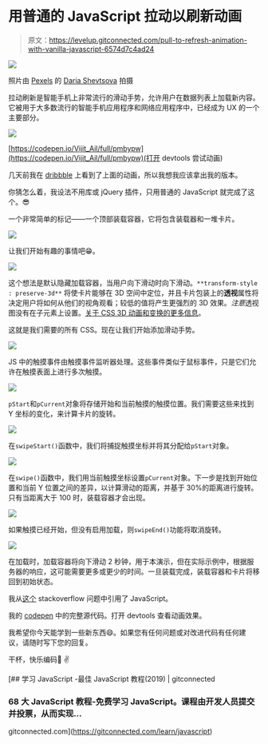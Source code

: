 # 用普通的 JavaScript 拉动以刷新动画

> 原文：<https://levelup.gitconnected.com/pull-to-refresh-animation-with-vanilla-javascript-6574d7c4ad24>

![](img/14ae5ed24c0e19c2244a2f3e05863bd1.png)

照片由 [Pexels](https://www.pexels.com/photo/bokeh-photography-of-person-holding-turned-on-iphone-1440727/?utm_content=attributionCopyText&utm_medium=referral&utm_source=pexels) 的 [Daria Shevtsova](https://www.pexels.com/@daria?utm_content=attributionCopyText&utm_medium=referral&utm_source=pexels) 拍摄

拉动刷新是智能手机上非常流行的滑动手势，允许用户在数据列表上加载新内容。它被用于大多数流行的智能手机应用程序和网络应用程序中，已经成为 UX 的一个主要部分。

![](img/046c4e01a1f8bf1182d356f302326f85.png)

[https://codepen.io/Vijit_Ail/full/pmbypw](https://codepen.io/Vijit_Ail/full/pmbypw)(打开 devtools 尝试动画)

几天前我在 [dribbble](https://dribbble.com/shots/4963449-Pull-to-Refresh-Animation) 上看到了上面的动画，所以我想我应该拿出我的版本。

你猜怎么着，我设法不用库或 jQuery 插件，只用普通的 JavaScript 就完成了这个。😎

一个非常简单的标记——一个顶部装载容器，它将包含装载器和一堆卡片。

![](img/fad8f15295b04f6d5be9c7d1bad0def8.png)

让我们开始有趣的事情吧😁。

![](img/10614ff27f8cee60614baec52f555c56.png)

这个想法是默认隐藏加载容器，当用户向下滑动时向下滑动。`**transform-style : preserve-3d**` 将使卡片能够在 3D 空间中定位，并且卡片包装上的**透视**属性将决定用户将如何从他们的视角观看；较低的值将产生更强烈的 3D 效果。*注意*透视图没有在子元素上设置。[关于 CSS 3D 动画和变换的更多信息](https://3dtransforms.desandro.com/)。

这就是我们需要的所有 CSS。现在让我们开始添加滑动手势。

![](img/4ea3d29fd3efc0abb4d2083a17ad7c10.png)

JS 中的触摸事件由触摸事件监听器处理。这些事件类似于鼠标事件，只是它们允许在触摸表面上进行多次触摸。

![](img/06d9fa5840182717f2c6802c81f83c49.png)

`pStart`和`pCurrent`对象将存储开始和当前触摸的触摸位置。我们需要这些来找到 Y 坐标的变化，来计算卡片的旋转。

![](img/cdec64706f220eb6fb790ec3d06ac3f5.png)

在`swipeStart()`函数中，我们将捕捉触摸坐标并将其分配给`pStart`对象。

![](img/aead91706004a3c2b0eef0db68a58072.png)

在`swipe()`函数中，我们用当前触摸坐标设置`pCurrent`对象。下一步是找到开始位置和当前 Y 位置之间的差异，以计算滑动的距离，并基于 30%的距离进行旋转。只有当距离大于 100 时，装载容器才会出现。

![](img/14f2e18059108bb21409db4115da1564.png)

如果触摸已经开始，但没有启用加载，则`swipeEnd()`功能将取消旋转。

![](img/46863a10d4e81cd21e8d89c7cc9674d0.png)

在加载时，加载容器将向下滑动 2 秒钟，用于本演示，但在实际示例中，根据服务器的响应，这可能需要更多或更少的时间。一旦装载完成，装载容器和卡片将移回到初始状态。

我从[这个](https://stackoverflow.com/questions/46190436/how-to-detect-pull-to-refresh) stackoverflow 问题中引用了 JavaScript。

我的 [codepen](https://codepen.io/Vijit_Ail/pen/pmbypw) 中的完整源代码。打开 devtools 查看动画效果。

我希望你今天能学到一些新东西😄。如果您有任何问题或对改进代码有任何建议，请随时写下您的回复。

干杯，快乐编码🍻 ✌

[](https://gitconnected.com/learn/javascript) [## 学习 JavaScript -最佳 JavaScript 教程(2019) | gitconnected

### 68 大 JavaScript 教程-免费学习 JavaScript。课程由开发人员提交并投票，从而实现…

gitconnected.com](https://gitconnected.com/learn/javascript)